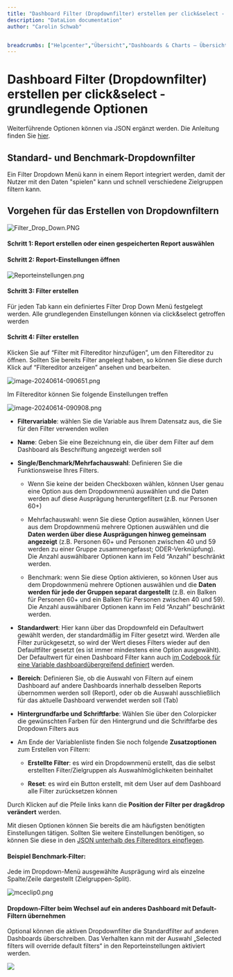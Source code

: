 ```yaml
---
title: "Dashboard Filter (Dropdownfilter) erstellen per click&select - grundlegende Optionen"
description: "DataLion documentation"
author: "Carolin Schwab"


breadcrumbs: ["Helpcenter","Übersicht","Dashboards & Charts – Übersicht & Anleitungen"]
---
```


# Dashboard Filter (Dropdownfilter) erstellen per click&select - grundlegende Optionen

Weiterführende Optionen können via JSON ergänzt werden. Die Anleitung finden Sie [hier](9240579.html).

## **Standard- und Benchmark-Dropdownfilter**

Ein Filter Dropdown Menü kann in einem Report integriert werden, damit der Nutzer mit den Daten "spielen" kann und schnell verschiedene Zielgruppen filtern kann.

## Vorgehen für das Erstellen von Dropdownfiltern

![Filter_Drop_Down.PNG](/img/45678635.png)

#### Schritt 1: Report erstellen oder einen gespeicherten Report auswählen

#### Schritt 2: Report-Einstellungen öffnen

![Reporteinstellungen.png](/img/45678632.png)

#### Schritt 3: Filter erstellen

Für jeden Tab kann ein definiertes Filter Drop Down Menü festgelegt werden. Alle grundlegenden Einstellungen können via click&select getroffen werden

#### Schritt 4: Filter erstellen

Klicken Sie auf “Filter mit Filtereditor hinzufügen”, um den Filtereditor zu öffnen. Sollten Sie bereits Filter angelegt haben, so können Sie diese durch Klick auf “Filtereditor anzeigen” ansehen und bearbeiten.

![image-20240614-090651.png](/img/45449264.png)

Im Filtereditor können Sie folgende Einstellungen treffen

![image-20240614-090908.png](/img/45449271.png)

-   **Filtervariable**: wählen Sie die Variable aus Ihrem Datensatz aus, die Sie für den Filter verwenden wollen
    
-   **Name**: Geben Sie eine Bezeichnung ein, die über dem Filter auf dem Dashboard als Beschriftung angezeigt werden soll
    
-   **Single/Benchmark/Mehrfachauswahl**: Definieren Sie die Funktionsweise Ihres Filters.
    
    -   Wenn Sie keine der beiden Checkboxen wählen, können User genau eine Option aus dem Dropdownmenü auswählen und die Daten werden auf diese Ausprägung heruntergefiltert (z.B. nur Personen 60+)
        
    -   Mehrfachauswahl: wenn Sie diese Option auswählen, können User aus dem Dropdownmenü mehrere Optionen auswählen und die **Daten werden über diese Ausprägungen hinweg gemeinsam angezeigt** (z.B. Personen 60+ und Personen zwischen 40 und 59 werden zu einer Gruppe zusammengefasst; ODER-Verknüpfung). Die Anzahl auswählbarer Optionen kann im Feld “Anzahl” beschränkt werden.
        
    -   Benchmark: wenn Sie diese Option aktivieren, so können User aus dem Dropdownmenü mehrere Optionen auswählen und die **Daten werden für jede der Gruppen separat dargestellt** (z.B. ein Balken für Personen 60+ und ein Balken für Personen zwischen 40 und 59). Die Anzahl auswählbarer Optionen kann im Feld “Anzahl” beschränkt werden.
        
-   **Standardwert**: Hier kann über das Dropdownfeld ein Defaultwert gewählt werden, der standardmäßig im Filter gesetzt wird. Werden alle Filter zurückgesetzt, so wird der Wert dieses Filters wieder auf den Defaultfilter gesetzt (es ist immer mindestens eine Option ausgewählt). Der Defaultwert für einen Dashboard Filter kann auch [im Codebook für eine Variable dashboardübergreifend definiert](45449226.html) werden.
    
-   **Bereich**: Definieren Sie, ob die Auswahl von Filtern auf einem Dashboard auf andere Dashboards innerhalb desselben Reports übernommen werden soll (Report), oder ob die Auswahl ausschließlich für das aktuelle Dashboard verwendet werden soll (Tab)
    
-   **Hintergrundfarbe und Schriftfarbe**: Wählen Sie über den Colorpicker die gewünschten Farben für den Hintergrund und die Schriftfarbe des Dropdown Filters aus
    
-   Am Ende der Variablenliste finden Sie noch folgende **Zusatzoptionen** zum Erstellen von Filtern:
    
    -   **Erstellte Filter**: es wird ein Dropdownmenü erstellt, das die selbst erstellten Filter/Zielgruppen als Auswahlmöglichkeiten beinhaltet
        
    -   **Reset**: es wird ein Button erstellt, mit dem User auf dem Dashboard alle Filter zurücksetzen können
        

Durch Klicken auf die Pfeile links kann die **Position der Filter per drag&drop verändert** werden.

Mit diesen Optionen können Sie bereits die am häufigsten benötigten Einstellungen tätigen. Sollten Sie weitere Einstellungen benötigen, so können Sie diese in den [JSON unterhalb des Filtereditors einpflegen](9240579.html).

#### **Beispiel Benchmark-Filter:**

Jede im Dropdown-Menü ausgewählte Ausprägung wird als einzelne Spalte/Zeile dargestellt (Zielgruppen-Split). 

![mceclip0.png](/img/45678620.png)

#### **Dropdown-Filter beim Wechsel auf ein anderes Dashboard mit Default-Filtern übernehmen**

Optional können die aktiven Dropdownfilter die Standardfilter auf anderen Dashboards überschreiben. Das Verhalten kann mit der Auswahl „Selected filters will override default filters“ in den Reporteinstellungen aktiviert werden.

![](/img/45678623.png)
